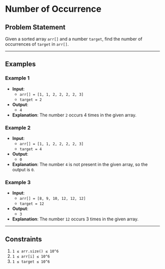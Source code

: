 # Number of Occurrence

## Problem Statement

Given a sorted array `arr[]` and a number `target`, find the number of occurrences of `target` in `arr[]`.

---

## Examples

### Example 1
- **Input**: 
  - `arr[] = [1, 1, 2, 2, 2, 2, 3]`
  - `target = 2`
- **Output**: 
  - `4`
- **Explanation**: The number `2` occurs 4 times in the given array.

### Example 2
- **Input**: 
  - `arr[] = [1, 1, 2, 2, 2, 2, 3]`
  - `target = 4`
- **Output**: 
  - `0`
- **Explanation**: The number `4` is not present in the given array, so the output is `0`.

### Example 3
- **Input**: 
  - `arr[] = [8, 9, 10, 12, 12, 12]`
  - `target = 12`
- **Output**: 
  - `3`
- **Explanation**: The number `12` occurs 3 times in the given array.

---

## Constraints
1. `1 ≤ arr.size() ≤ 10^6`
2. `1 ≤ arr[i] ≤ 10^6`
3. `1 ≤ target ≤ 10^6`
